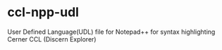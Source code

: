 # ccl-npp-udl
User Defined Language(UDL) file for Notepad++ for syntax highlighting Cerner CCL (Discern Explorer)
